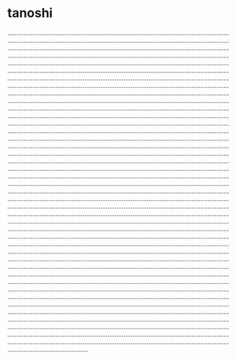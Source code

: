 # tanoshi

.....................................................................................................................................................................................................................................................................................................................................................................................................................................................................................................................................................................................................................................................................................................................................................................................................................................................................................................................................................................................................................................................................................................................................................................................................................................................................................................................................................................................................................................................................................................................................................................................................................................................................................................................................................................................................................................................................................................................................................................................................................................................................................................................................................................................................................................................................................................................................................................................................................................................................................................................................................................................................................................................................................................................................................................................................................................................................................................................................................................................................................................................................................................................................................................................................................................................................................................................................................................................................................................................................................................................................................................................................................................................................................................................................................................................................................................................................................................................................................................................................................................................................................................................................................................................................................................................................................................................................................................................................................................................................................................................................................................................................................................................................................................................................................................................................................................................................................................................................................................................................................................................................................................................................................................................................................................................................................................................................................................................................................................................................